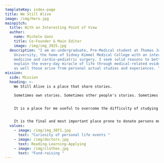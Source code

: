 ```yaml
---
templateKey: index-page
title: We Still Alive
image: /img/hero.jpg
mainpitch:
  title: With an Interesting Point of View
  author:
    name: Michele Ganz
    title: Co-Founder & Main Editor
    image: /img/img_3925.jpg
  description: "I am an undergraduate, Pre-Medical student at Thomas Jefferson
    University, the home of Sidney Kimmel Medical College with an interest in
    medicine and cardio-pediatric surgery. I seek solid reasons to better
    explain the every-day miracle of life through medical-related evidence that
    as well those arise from personal actual studies and experiences. "
mission:
  side: Mission
  heading: >-
    We Still Alive is a place that share stories.

    Sometimes own stories. Sometimes other people's stories. Sometimes just a never-questioned situation that scientifically that can be explained. 


    It is a place for me useful to overcome the difficulty of studying material not yet enjoyable and fun. 


    It is the final and most important place prone to donate persons most in need opportunities never had before. 
  values:
    - image: /img/img_3871.jpg
      text: "Curiosity of personal life events "
    - image: /img/doctors.jpg
      text: Reading-Learning-Applying
    - image: /img/clothes.jpg
      text: "Fund-raising "
---
```

